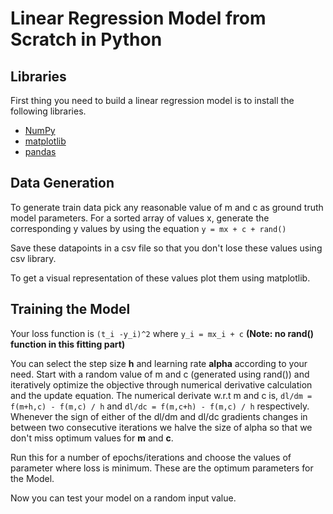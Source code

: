 # Linear Regression Model from Scratch in Python
## Libraries
First thing you need to build a linear regression model is to install the following libraries.
* [NumPy](https://numpy.org/install/)
* [matplotlib](https://pypi.org/project/matplotlib/)
* [pandas](https://pandas.pydata.org/pandas-docs/stable/getting_started/install.html)

## Data Generation
To generate train data pick any reasonable value of m and c as ground truth model parameters. For a sorted array of values x, generate the corresponding y values by using the equation `y = mx + c + rand()`

Save these datapoints in a csv file so that you don't lose these values using csv library.

To get a visual representation of these values plot them using matplotlib.

## Training the Model
Your loss function is `(t_i -y_i)^2`
where `y_i = mx_i + c` **(Note: no rand() function in this fitting part)**

You can select the step size **h** and learning rate **alpha** according to your need.
Start with a random value of m and c (generated using rand()) and iteratively optimize the objective through numerical derivative calculation and the update equation.
The numerical derivate w.r.t m and c is, `dl/dm = f(m+h,c) - f(m,c) / h` and `dl/dc = f(m,c+h) - f(m,c) / h` respectively.
Whenever the sign of either of the dl/dm and dl/dc gradients changes in between two consecutive iterations we halve the size of alpha so that we don't miss optimum values for **m** and **c**.

Run this for a number of epochs/iterations and choose the values of parameter where loss is minimum. These are the optimum parameters for the Model. 

Now you can test your model on a random input value.
